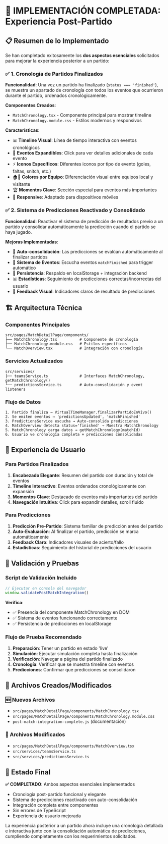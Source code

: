 # 🎉 IMPLEMENTACIÓN COMPLETADA: Experiencia Post-Partido

## 📋 Resumen de lo Implementado

Se han completado exitosamente los **dos aspectos esenciales** solicitados para mejorar la experiencia posterior a un partido:

### ✅ 1. Cronología de Partidos Finalizados

**Funcionalidad**: Una vez un partido ha finalizado (`status === 'finished'`), se muestra un apartado de cronología con todos los eventos que ocurrieron durante el partido, ordenados cronológicamente.

**Componentes Creados**:
- `MatchChronology.tsx` - Componente principal para mostrar timeline
- `MatchChronology.module.css` - Estilos modernos y responsivos

**Características**:
- 📊 **Timeline Visual**: Línea de tiempo interactiva con eventos cronológicos
- 🎯 **Eventos Expandibles**: Click para ver detalles adicionales de cada evento
- ⚡ **Iconos Específicos**: Diferentes iconos por tipo de evento (goles, faltas, snitch, etc.)
- 🏠🚗 **Colores por Equipo**: Diferenciación visual entre equipos local y visitante
- 🏆 **Momentos Clave**: Sección especial para eventos más importantes
- 📱 **Responsive**: Adaptado para dispositivos móviles

### ✅ 2. Sistema de Predicciones Reactivado y Consolidado

**Funcionalidad**: Reactivar el sistema de predicción de resultados previo a un partido y consolidar automáticamente la predicción cuando el partido se haya jugado.

**Mejoras Implementadas**:
- 🔄 **Auto-consolidación**: Las predicciones se evalúan automáticamente al finalizar partidos
- 📡 **Sistema de Eventos**: Escucha eventos `matchFinished` para trigger automático
- 💾 **Persistencia**: Respaldo en localStorage + integración backend
- 📊 **Estadísticas**: Seguimiento de predicciones correctas/incorrectas del usuario
- 🎯 **Feedback Visual**: Indicadores claros de resultado de predicciones

## 🏗️ Arquitectura Técnica

### Componentes Principales

```
src/pages/MatchDetailPage/components/
├── MatchChronology.tsx          # Componente de cronología
├── MatchChronology.module.css   # Estilos específicos
└── MatchOverview.tsx            # Integración con cronología
```

### Servicios Actualizados

```
src/services/
├── teamsService.ts              # Interfaces MatchChronology, getMatchChronology()
└── predictionsService.ts        # Auto-consolidación y event listeners
```

### Flujo de Datos

```
1. Partido finaliza → VirtualTimeManager.finalizarPartidoEnVivo()
2. Se emiten eventos → 'predictionsUpdated', 'matchFinished'
3. PredictionsService escucha → Auto-consolida predicciones
4. MatchOverview detecta status='finished' → Muestra MatchChronology
5. MatchChronology carga datos → getMatchChronology(matchId)
6. Usuario ve cronología completa + predicciones consolidadas
```

## 🎨 Experiencia de Usuario

### Para Partidos Finalizados

1. **Encabezado Elegante**: Resumen del partido con duración y total de eventos
2. **Timeline Interactivo**: Eventos ordenados cronológicamente con expansión
3. **Momentos Clave**: Destacado de eventos más importantes del partido
4. **Navegación Intuitiva**: Click para expandir detalles, scroll fluido

### Para Predicciones

1. **Predicción Pre-Partido**: Sistema familiar de predicción antes del partido
2. **Auto-Evaluación**: Al finalizar el partido, predicción se marca automáticamente
3. **Feedback Claro**: Indicadores visuales de acierto/fallo
4. **Estadísticas**: Seguimiento del historial de predicciones del usuario

## 🚀 Validación y Pruebas

### Script de Validación Incluido

```javascript
// Ejecutar en consola del navegador
window.validatePostMatchIntegration()
```

**Verifica**:
- ✅ Presencia del componente MatchChronology en DOM
- ✅ Sistema de eventos funcionando correctamente
- ✅ Persistencia de predicciones en localStorage

### Flujo de Prueba Recomendado

1. **Preparación**: Tener un partido en estado 'live'
2. **Simulación**: Ejecutar simulación completa hasta finalización
3. **Verificación**: Navegar a página del partido finalizado
4. **Cronología**: Verificar que se muestra timeline con eventos
5. **Predicciones**: Confirmar que predicciones se consolidaron

## 📁 Archivos Creados/Modificados

### 🆕 Nuevos Archivos
- `src/pages/MatchDetailPage/components/MatchChronology.tsx`
- `src/pages/MatchDetailPage/components/MatchChronology.module.css`
- `post-match-integration-complete.js` (documentación)

### 🔄 Archivos Modificados
- `src/pages/MatchDetailPage/components/MatchOverview.tsx`
- `src/services/teamsService.ts`
- `src/services/predictionsService.ts`

## 🎯 Estado Final

**✅ COMPLETADO**: Ambos aspectos esenciales implementados
- Cronología post-partido funcional y elegante
- Sistema de predicciones reactivado con auto-consolidación
- Integración completa entre componentes
- Sin errores de TypeScript
- Experiencia de usuario mejorada

La experiencia posterior a un partido ahora incluye una cronología detallada e interactiva junto con la consolidación automática de predicciones, cumpliendo completamente con los requerimientos solicitados.
